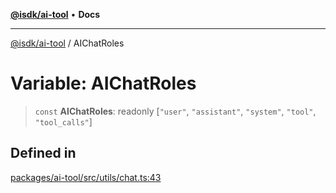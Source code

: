 [**@isdk/ai-tool**](../README.md) • **Docs**

***

[@isdk/ai-tool](../globals.md) / AIChatRoles

# Variable: AIChatRoles

> `const` **AIChatRoles**: readonly [`"user"`, `"assistant"`, `"system"`, `"tool"`, `"tool_calls"`]

## Defined in

[packages/ai-tool/src/utils/chat.ts:43](https://github.com/isdk/ai-tool.js/blob/fe6b47f429fb128627d2210e367fa914b891d314/src/utils/chat.ts#L43)
